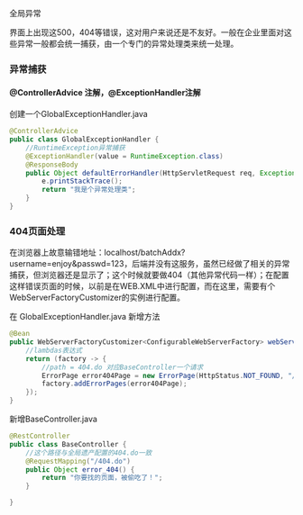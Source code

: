 全局异常

界面上出现这500，404等错误，这对用户来说还是不友好。一般在企业里面对这些异常一般都会统一捕获，由一个专门的异常处理类来统一处理。

### 异常捕获

#### @ControllerAdvice 注解，@ExceptionHandler注解

创建一个GlobalExceptionHandler.java

```java
@ControllerAdvice
public class GlobalExceptionHandler {
    //RuntimeException异常捕获
    @ExceptionHandler(value = RuntimeException.class)
    @ResponseBody
    public Object defaultErrorHandler(HttpServletRequest req, Exception e) throws Exception {
        e.printStackTrace();
        return "我是个异常处理类";
    }
}
```

### 404页面处理

在浏览器上故意输错地址：localhost/batchAddx?username=enjoy&passwd=123，后端并没有这服务，虽然已经做了相关的异常捕获，但浏览器还是显示了；这个时候就要做404（其他异常代码一样）；在配置这样错误页面的时候，以前是在WEB.XML中进行配置，而在这里，需要有个WebServerFactoryCustomizer的实例进行配置。

在 GlobalExceptionHandler.java 新增方法

```java
@Bean
public WebServerFactoryCustomizer<ConfigurableWebServerFactory> webServerFactoryCustomizer() {
    //lambdas表达式
    return (factory -> {
        //path = 404.do 对应BaseController一个请求
        ErrorPage error404Page = new ErrorPage(HttpStatus.NOT_FOUND, "/404.do");
        factory.addErrorPages(error404Page);
    });
}
```

新增BaseController.java

```java
@RestController
public class BaseController {
    //这个路径与全局遗产配置的404.do一致
    @RequestMapping("/404.do")
    public Object error_404() {
        return "你要找的页面，被偷吃了！";
    }

}
```



